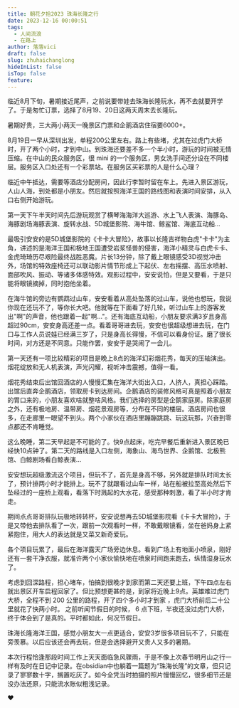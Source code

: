 ```yaml
---
title: 朝花夕拾2023 珠海长隆之行
date: 2023-12-16 00:00:51
tags:
  - 人间流浪
  - 在路上
author: 落落vici
draft: false
slug: zhuhaichanglong
hideInList: false
isTop: false
feature:
---
```

临近8月下旬，暑期接近尾声，之前说要带娃去珠海长隆玩水，再不去就要开学了。于是匆忙订票，选择了8月19、20日这两天周末去长隆玩。

暑期好贵，三大两小两天一晚景区门票和企鹅酒店住宿要6000+。

8月19日一早从深圳出发，单程200公里左右。路上有些堵，尤其在过虎门大桥时，开了两个小时，才到中山。到珠海还要差不多一个半小时，游玩的时间被无情压缩。在中山的民众服务区，很 mini 的一个服务区，男女洗手间还分设在不同楼层。服务区入口处还有一个彩票站。在服务区买彩票的人是什么心理？

临近中午抵达，需要等酒店分配房间，因此行李暂时留在车上。先进入景区游玩，人山人海，到处都是小朋友。然后就按照海洋王国的路线图和表演时间安排，从入口右侧开始游玩。

第一天下午半天时间先后游玩观赏了横琴海海洋大巡游、水上飞人表演、海豚岛、海豚剧场海豚表演、旋转水战、5D城堡影院、海牛馆、鲸鲨馆、海底互动船...

最吸引安安的是5D城堡影院的《卡卡大冒险》，故事以长隆吉祥物白虎"卡卡"为主角，讲述的是海洋王国和极地王国遭受岩浆怪兽的侵害，海洋小精灵与白虎卡卡、金虎琦琦历尽艰险最终战胜恶魔。片长13分钟，除了戴上眼镜感受3D视觉冲击外，场馆的特效座椅还可以联动影片情节形成上下起伏、左右摇摆、高压水喷射、面部吹风、振动、等诸多体感特效。观影过程中，安安说怕，但是又要看，于是只能将眼镜摘掉，同时抱他坐着。

在海牛馆的旁边有鹦鹉过山车，安安看着从高处坠落的过山车，说他也想玩，我说你现在还玩不了，等你长大吧。他就等在下面看了好几轮，听过山车上的游客发出"啊"的声音，他也跟着一起"啊…"。还有海底互动船，小朋友要求满3岁且身高超过90cm，安安身高还差一点。看着哥哥进去玩，安安也很超级想进去玩，在门口与工作人员说娃已经满三岁了，只是身高长得慢，不信可以看身份证。磨了很长时间，对方还是不同意。只能作罢，安安于是哭闹了一会儿。

第一天还有一项比较精彩的项目是晚上8点的海洋幻彩烟花秀，每天的压轴演出。烟花绽放和无人机表演，声光闪耀，视听冲击震撼，值得一看。

烟花秀结束后出馆回酒店的人慢慢汇集在海洋大街出入口，人挤人，真担心踩踏。出馆后直奔企鹅酒店，领取房卡到达房间。企鹅酒店的装修风格可真是照着小朋友的胃口来的，小朋友喜欢啥就整啥风格。我们选择的房型是企鹅家庭房。除家庭房之外，还有极地房、温带房、烟花景观房等，分布在不同的楼层。酒店房间也很多，在走廊里一眼望不到头。两个小家伙在酒店里蹦蹦跳跳、玩这玩那，兴奋到零点都还不肯睡觉。

这么晚睡，第二天早起是不可能的了。快9点起床，吃完早餐后重新进入景区晚已经快10点钟了。第二天的路线是入口左侧，海象山、海鸟世界、企鹅馆、北极熊馆、白鲸剧场看白鲸表演…

安安想玩超级激流这个项目，但玩不了，首先是身高不够，另外就是排队时间太长了，预计排两小时才能排上。玩不了就跟看过山车一样，站在船被拉至高处然后下坠经过的一座桥上观看，看落下时溅起的大水花，感受那种刺激，看了半小时才肯走。

期间点点哥哥排队玩极地转转杯，安安说想再去5D城堡影院看《卡卡大冒险》，于是又带他去排队看了一次，跟前一次观看时一样，不敢戴眼镜看，坐在爸妈身上紧紧抱住，用大人的表达就是又菜又新奇爱玩。


各个项目玩累了，最后在海洋露天广场旁边休息。看到广场上有地面小喷泉，刚好还有一套干净衣服，就准许两个小家伙愉快地在喷泉时间跑来跑去，纵情湿身玩水了。

考虑到回深路程，担心堵车，怕搞到很晚才到家而第二天还要上班，下午四点左右就出景区开车启程回家了。但比预想更甚的是，到家将近晚上9点。英雄难过虎门大桥，全程不到 200 公里的路程，开了四个多小时才到家 ，虎门大桥前后二十公里就花了快两小时。 之前听闻节假日的时候， 6 点下班，半夜还没过虎门大桥，终于体会到了是真的。平时都如此，何况节假日。

珠海长隆海洋王国，感觉小朋友大一点更适合，安安3岁很多项目玩不了，只能在旁羡慕。以后应该还会再去玩，但是会选择避开又贵人又多的暑期。

本次行程恰逢那段时间工作上天天面临急风骤雨，于是不像上次春节明月山之行一样有及时在日记中记录。在obsidian中也躺着一篇题为“珠海长隆”的文章，但只记录了寥寥数十字，搁置吃灰了。如今全凭当时拍摄的照片慢慢回忆，很多细节还是没办法还原，只能流水账似粗浅记录。

❤